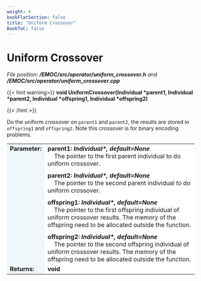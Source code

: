 ```yaml
---
weight: 4
bookFlatSection: false
title: "Uniform Crossover"
BookToC: false
---
```

# Uniform Crossover

*File position: **/EMOC/src/operator/uniform_crossover.h** and **/EMOC/src/operator/uniform_crossover.cpp***

<style>
    .emoc_doc_table_title{
        background-color:#F0F7FA;
    }
    .emoc_doc_table_content{
        background-color:#FFFFFF;
        width:100%;
    }
</style>

<div>

{{< hint warning>}}
**void UniformCrossover(Individual \*parent1, Individual \*parent2, Individual \*offspring1, Individual \*offspring2)**

{{< /hint >}}

</div>

Do the uniform crossover on `parent1` and `parent2`, the results are stored in `offspring1` and `offspring2`. Note this crossover is for binary encoding problems.

<table class="emoc_doc_table" style="overflow-x: hidden">
    <tbody >
    <tr>
        <td rowspan="2" ALIGN="left" VALIGN="top"  class="emoc_doc_table_title"><strong class="wuhu">Parameter:</strong></td>
    </tr>
    <tr >
        <td class="emoc_doc_table_content">
           <strong>parent1: <i>Individual*, default=None</i></strong><br/>&nbsp &nbsp The pointer to the first parent individual to do uniform crossover.<div style="line-height:75%;"><br></div>
            <strong>parent2: <i>Individual*, default=None</i></strong><br/>&nbsp &nbsp The pointer to the second parent individual to do uniform crossover.<div style="line-height:75%;"><br></div>
            <strong>offspring1: <i>Individual*, default=None</i></strong><br/>&nbsp &nbsp The pointer to the first offspring individual of uniform crossover results. The memory of the offspring need to be allocated outside the function.<div style="line-height:75%;"><br></div>
            <strong>offspring2: <i>Individual*, default=None</i></strong><br/>&nbsp &nbsp The pointer to the second offspring individual of uniform crossover results. The memory of the offspring need to be allocated outside the function.
        </td>
    </tr>
    <tr class="emoc_doc_table_title">
        <td rowspan="2" ALIGN="left" VALIGN="top"  class="emoc_doc_table_title"><strong class="wuhu">Returns:</strong></td>
    </tr>
    <tr >
        <td class="emoc_doc_table_content">
            <strong>void</strong><br/>
        </td>
    </tr>
    </tbody>
</table>

